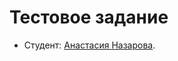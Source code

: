 # Тестовое задание 
* Студент: [Анастасия Назарова](https://up.htmlacademy.ru/adaptive/15/user/618819).
